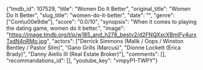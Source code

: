 {"tmdb_id": 107529, "title": "Women Do It Better", "original_title": "Women Do It Better", "slug_title": "women-do-it-better", "date": "", "genre": ["Com\u00e9die"], "score": "0.0/10", "synopsis": "When it comes to playing the dating game, women do it better.", "image": "https://image.tmdb.org/t/p/w185_and_h278_bestv2/d2FNQXxcXBmlFy4urxTxdN4nRMo.jpg", "actors": ["Derrick Simmons (Malik / Oops / Winston Bentley / Pastor Slim)", "Gano Grills (Marcus)", "Dionne Lockett (Erica Brady)", "Danny Aiello III (Real Estate Broker)"], "comments": [], "recommandations_id": [], "youtube_key": "vmpyP1-TWPY"}